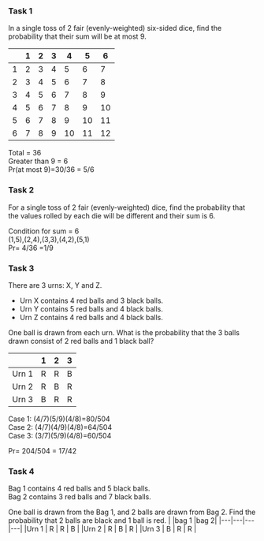 ### Task 1
In a single toss of 2 fair (evenly-weighted) six-sided dice, find the probability that their sum will be at most 9.

|   | 1 | 2 | 3 | 4  | 5  | 6  |
|---|---|---|---|----|----|----|
| 1 | 2 | 3 | 4 | 5  | 6  | 7  |
| 2 | 3 | 4 | 5 | 6  | 7  | 8  |
| 3 | 4 | 5 | 6 | 7  | 8  | 9  |
| 4 | 5 | 6 | 7 | 8  | 9  | 10 |
| 5 | 6 | 7 | 8 | 9  | 10 | 11 |
| 6 | 7 | 8 | 9 | 10 | 11 | 12 |

Total = 36     
Greater than 9 = 6     
Pr(at most 9)=30/36 = 5/6

### Task 2
For a single toss of 2 fair (evenly-weighted) dice, find the probability that the values rolled by each die will be different and their sum is 6.

Condition for sum = 6       
(1,5),(2,4),(3,3),(4,2),(5,1)      
Pr= 4/36 =1/9

### Task 3
There are 3 urns: X, Y and Z.

* Urn X contains 4 red balls and 3 black balls.
* Urn Y contains 5 red balls and 4 black balls.
* Urn Z contains 4 red balls and 4 black balls.

One ball is drawn from each urn. What is the probability that the 3 balls drawn consist of 2 red balls and 1 black ball?

|   | 1 | 2 | 3 |
|---|---|---|---|
|Urn 1 | R | R | B |
|Urn 2 | R | B | R |
|Urn 3 | B | R | R |

Case 1: (4/7)(5/9)(4/8)=80/504      
Case 2: (4/7)(4/9)(4/8)=64/504   
Case 3: (3/7)(5/9)(4/8)=60/504    

Pr= 204/504 = 17/42

### Task 4
Bag 1 contains 4 red balls and 5 black balls.        
Bag 2 contains 3 red balls and 7 black balls. 

One ball is drawn from the Bag 1, and 2 balls are drawn from Bag 2. Find the probability that 2 balls are black and 1 ball is red.
|   |bag 1 |bag 2|
|---|---|---|---|
|Urn 1 | R | R | B |
|Urn 2 | R | B | R |
|Urn 3 | B | R | R |
